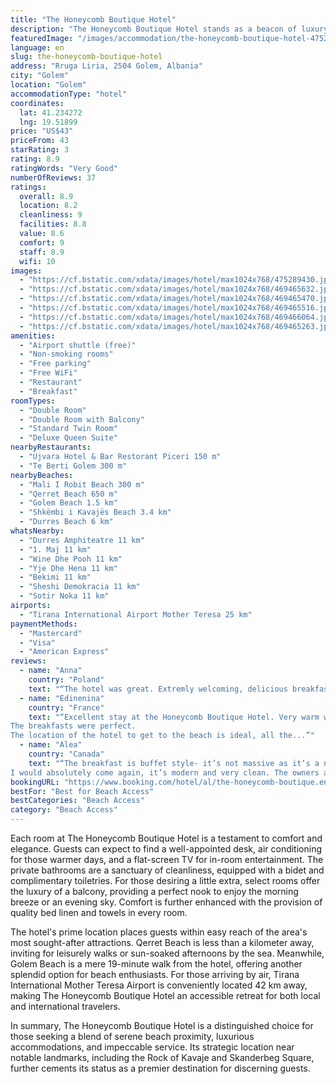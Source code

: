 ```yaml
---
title: "The Honeycomb Boutique Hotel"
description: "The Honeycomb Boutique Hotel stands as a beacon of luxury in Golem, just a short stroll from the serene Mali I Robit Beach."
featuredImage: "/images/accommodation/the-honeycomb-boutique-hotel-475289430.jpg"
language: en
slug: the-honeycomb-boutique-hotel
address: "Rruga Liria, 2504 Golem, Albania"
city: "Golem"
location: "Golem"
accommodationType: "hotel"
coordinates:
  lat: 41.234272
  lng: 19.51899
price: "US$43"
priceFrom: 43
starRating: 3
rating: 8.9
ratingWords: "Very Good"
numberOfReviews: 37
ratings:
  overall: 8.9
  location: 8.2
  cleanliness: 9
  facilities: 8.8
  value: 8.6
  comfort: 9
  staff: 8.9
  wifi: 10
images:
  - "https://cf.bstatic.com/xdata/images/hotel/max1024x768/475289430.jpg?k=f890e808ea6938990b41ba66cb7371f217582a54624d31a5426edfa3fbc1ec8b&o=&hp=1"
  - "https://cf.bstatic.com/xdata/images/hotel/max1024x768/469465632.jpg?k=a119a8de2224fbd0ff075b8a0994dd43777c9bb0a870ec79862cbad06c9d2034&o=&hp=1"
  - "https://cf.bstatic.com/xdata/images/hotel/max1024x768/469465470.jpg?k=d2c92d5261ba9fb6ff55d7508e0a513b70e5694888262dbc76c3f712a290f180&o=&hp=1"
  - "https://cf.bstatic.com/xdata/images/hotel/max1024x768/469465516.jpg?k=c0ecc82dda3025d43444cad55180cc8fa8288126337957765e14965995f68588&o=&hp=1"
  - "https://cf.bstatic.com/xdata/images/hotel/max1024x768/469466064.jpg?k=a9fdf4067378c9aa8d1b9df74d3799faf220b086ca3a6cf1d9ee1d996d5369d0&o=&hp=1"
  - "https://cf.bstatic.com/xdata/images/hotel/max1024x768/469465263.jpg?k=c71d93bd5b324bfb180f877d7452cd312b0dea2bd1b29832585dc8c4d12e98cb&o=&hp=1"
amenities:
  - "Airport shuttle (free)"
  - "Non-smoking rooms"
  - "Free parking"
  - "Free WiFi"
  - "Restaurant"
  - "Breakfast"
roomTypes:
  - "Double Room"
  - "Double Room with Balcony"
  - "Standard Twin Room"
  - "Deluxe Queen Suite"
nearbyRestaurants:
  - "Ujvara Hotel & Bar Restorant Piceri 150 m"
  - "Te Berti Golem 300 m"
nearbyBeaches:
  - "Mali I Robit Beach 300 m"
  - "Qerret Beach 650 m"
  - "Golem Beach 1.5 km"
  - "Shkëmbi i Kavajës Beach 3.4 km"
  - "Durres Beach 6 km"
whatsNearby:
  - "Durres Amphiteatre 11 km"
  - "1. Maj 11 km"
  - "Wine Dhe Pooh 11 km"
  - "Yje Dhe Hena 11 km"
  - "Bekimi 11 km"
  - "Sheshi Demokracia 11 km"
  - "Sotir Noka 11 km"
airports:
  - "Tirana International Airport Mother Teresa 25 km"
paymentMethods:
  - "Mastercard"
  - "Visa"
  - "American Express"
reviews:
  - name: "Anna"
    country: "Poland"
    text: "“The hotel was great. Extremly welcoming, delicious breakfasts, the people very nice and helpfull. Will recomend this as 11/10 .”"
  - name: "Edinenina"
    country: "France"
    text: "“Excellent stay at the Honeycomb Boutique Hotel. Very warm welcome, the staff is very caring, very beautiful and nice room with impeccable cleanliness.
The breakfasts were perfect.
The location of the hotel to get to the beach is ideal, all the...”"
  - name: "Alea"
    country: "Canada"
    text: "“The breakfast is buffet style- it’s not massive as it’s a new hotel and not too many guests yet- but there’s a selection to feed your family.
I would absolutely come again, it’s modern and very clean. The owners are American Albanians so it’s...”"
bookingURL: "https://www.booking.com/hotel/al/the-honeycomb-boutique.en-gb.html?aid=8035640"
bestFor: "Best for Beach Access"
bestCategories: "Beach Access"
category: "Beach Access"
---
```


Each room at The Honeycomb Boutique Hotel is a testament to comfort and elegance. Guests can expect to find a well-appointed desk, air conditioning for those warmer days, and a flat-screen TV for in-room entertainment. The private bathrooms are a sanctuary of cleanliness, equipped with a bidet and complimentary toiletries. For those desiring a little extra, select rooms offer the luxury of a balcony, providing a perfect nook to enjoy the morning breeze or an evening sky. Comfort is further enhanced with the provision of quality bed linen and towels in every room.

The hotel's prime location places guests within easy reach of the area's most sought-after attractions. Qerret Beach is less than a kilometer away, inviting for leisurely walks or sun-soaked afternoons by the sea. Meanwhile, Golem Beach is a mere 19-minute walk from the hotel, offering another splendid option for beach enthusiasts. For those arriving by air, Tirana International Mother Teresa Airport is conveniently located 42 km away, making The Honeycomb Boutique Hotel an accessible retreat for both local and international travelers.

In summary, The Honeycomb Boutique Hotel is a distinguished choice for those seeking a blend of serene beach proximity, luxurious accommodations, and impeccable service. Its strategic location near notable landmarks, including the Rock of Kavaje and Skanderbeg Square, further cements its status as a premier destination for discerning guests.